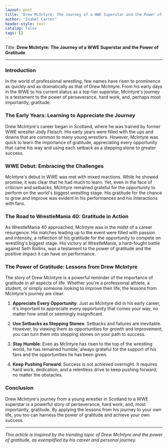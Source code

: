 ```yaml
---
layout: post
title: "Drew McIntyre: The Journey of a WWE Superstar and the Power of Gratitude"
author: "Isabel Carter"
header-style: text
catalog: false
tags: []
---
```


Title: **Drew McIntyre: The Journey of a WWE Superstar and the Power of Gratitude**

---

### Introduction

In the world of professional wrestling, few names have risen to prominence as quickly and as dramatically as that of Drew McIntyre. From his early days in the WWE to his current status as a top-tier superstar, McIntyre's journey is a testament to the power of perseverance, hard work, and, perhaps most importantly, gratitude.

### The Early Years: Learning to Appreciate the Journey

Drew McIntyre's career began in Scotland, where he was trained by former WWE wrestler Jody Fleisch. His early years were filled with the ups and downs that are common to many young wrestlers. However, McIntyre was quick to learn the importance of gratitude, appreciating every opportunity that came his way and using each setback as a stepping stone to greater success.

### WWE Debut: Embracing the Challenges

McIntyre's debut in WWE was met with mixed reactions. While he showed promise, it was clear that he had much to learn. Yet, even in the face of criticism and setbacks, McIntyre remained grateful for the opportunity to perform on the world's biggest wrestling stage. His gratitude for the chance to grow and improve was evident in his performances and his interactions with fans.

### The Road to WrestleMania 40: Gratitude in Action

As WrestleMania 40 approached, McIntyre was in the midst of a career resurgence. His matches leading up to the event were filled with passion and intensity, a reflection of his gratitude for the opportunity to compete on wrestling's biggest stage. His victory at WrestleMania, a hard-fought battle against Seth Rollins, was a testament to the power of gratitude and the positive impact it can have on performance.

### The Power of Gratitude: Lessons from Drew McIntyre

The story of Drew McIntyre is a powerful reminder of the importance of gratitude in all aspects of life. Whether you're a professional athlete, a student, or simply someone looking to improve their life, the lessons from McIntyre's journey are clear:

1. **Appreciate Every Opportunity**: Just as McIntyre did in his early career, it's important to appreciate every opportunity that comes your way, no matter how small or seemingly insignificant.

2. **Use Setbacks as Stepping Stones**: Setbacks and failures are inevitable. However, by viewing them as opportunities for growth and improvement, you can turn them into stepping stones on your path to success.

3. **Stay Humble**: Even as McIntyre has risen to the top of the wrestling world, he has remained humble, always grateful for the support of his fans and the opportunities he has been given.

4. **Keep Pushing Forward**: Success is not achieved overnight. It requires hard work, dedication, and a relentless drive to keep pushing forward, no matter the obstacles.

### Conclusion

Drew McIntyre's journey from a young wrestler in Scotland to a WWE superstar is a powerful story of perseverance, hard work, and, most importantly, gratitude. By applying the lessons from his journey to your own life, you too can harness the power of gratitude and achieve your own success.

---

*This article is inspired by the trending topic of Drew McIntyre and the power of gratitude, as exemplified by his career and personal journey.*